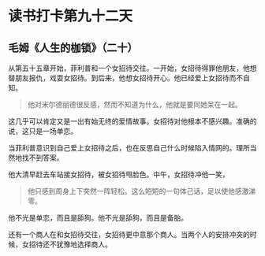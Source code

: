 # 读书打卡第九十二天

## 毛姆《人生的枷锁》（二十）

从第五十五章开始，菲利普和一个女招待交往。一开始，女招待得罪他朋友，他想替朋友报仇，戏耍女招待。到后来，他想女招待开心。他已经爱上女招待而不自知。

> 他对米尔德丽德很反感，然而不知道为什么，他就是要同她呆在一起。

这几乎可以肯定又是一出有始无终的爱情故事。女招待对他根本不感兴趣。准确的说，这只是一场单恋。

当菲利普意识到自己爱上女招待之后，也在反思自己什么时候陷入情网的。理所当然地找不到答案。

他大清早赶去车站接女招待，被女招待甩脸色。中午，女招待冲他一笑，

>他只感到周身上下突然一阵轻松。这么短短的一句体己话，足以使他感激涕零。

他不光是单恋，而且是舔狗。他不光是舔狗，而且是备胎。

还有一个商人在和女招待交往，女招待更中意那个商人。当两个人的安排冲突的时候，女招待还不犹豫地选择商人。